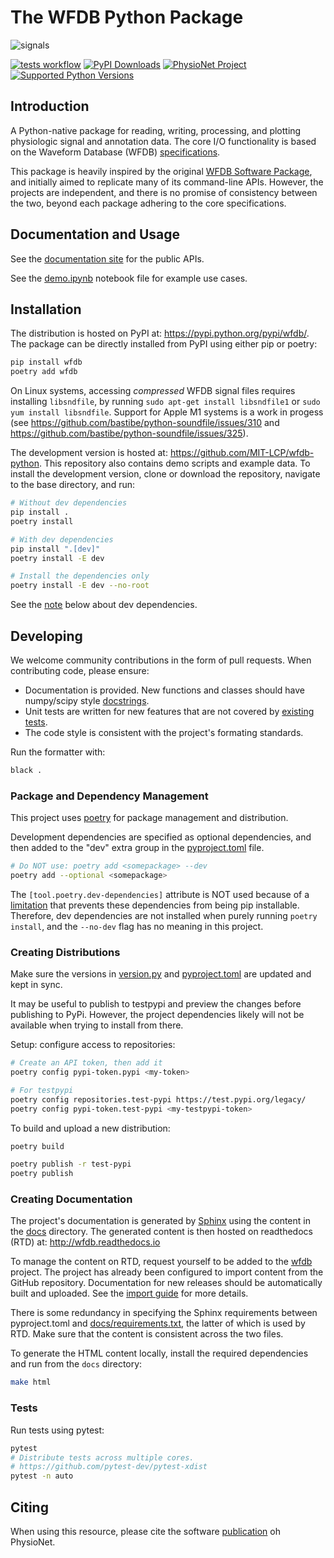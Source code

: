 # The WFDB Python Package

![signals](https://raw.githubusercontent.com/MIT-LCP/wfdb-python/main/demo-img.png)

[![tests workflow](https://github.com/MIT-LCP/wfdb-python/actions/workflows/run-tests.yml/badge.svg)](https://github.com/MIT-LCP/wfdb-python/actions?query=workflow%3Arun-tests+event%3Apush+branch%3Amain)
[![PyPI Downloads](https://img.shields.io/pypi/dm/wfdb.svg?label=PyPI%20downloads)](https://pypi.org/project/wfdb/)
[![PhysioNet Project](https://img.shields.io/badge/DOI-10.13026%2Fegpf--2788-blue)](https://doi.org/10.13026/egpf-2788)
[![Supported Python Versions](https://img.shields.io/pypi/pyversions/wfdb.svg)](https://pypi.org/project/wfdb)

## Introduction

A Python-native package for reading, writing, processing, and plotting physiologic signal and annotation data. The core I/O functionality is based on the Waveform Database (WFDB) [specifications](https://github.com/wfdb/wfdb-spec/).

This package is heavily inspired by the original [WFDB Software Package](https://www.physionet.org/content/wfdb/), and initially aimed to replicate many of its command-line APIs. However, the projects are independent, and there is no promise of consistency between the two, beyond each package adhering to the core specifications.

## Documentation and Usage

See the [documentation site](http://wfdb.readthedocs.io) for the public APIs.

See the [demo.ipynb](https://github.com/MIT-LCP/wfdb-python/blob/main/demo.ipynb) notebook file for example use cases.

## Installation

The distribution is hosted on PyPI at: <https://pypi.python.org/pypi/wfdb/>. The package can be directly installed from PyPI using either pip or poetry:

```sh
pip install wfdb
poetry add wfdb
```

On Linux systems, accessing _compressed_ WFDB signal files requires installing `libsndfile`, by running `sudo apt-get install libsndfile1` or `sudo yum install libsndfile`. Support for Apple M1 systems is a work in progess (see <https://github.com/bastibe/python-soundfile/issues/310> and <https://github.com/bastibe/python-soundfile/issues/325>).

The development version is hosted at: <https://github.com/MIT-LCP/wfdb-python>. This repository also contains demo scripts and example data. To install the development version, clone or download the repository, navigate to the base directory, and run:

```sh
# Without dev dependencies
pip install .
poetry install

# With dev dependencies
pip install ".[dev]"
poetry install -E dev

# Install the dependencies only
poetry install -E dev --no-root
```

See the [note](#package-management) below about dev dependencies.

## Developing

We welcome community contributions in the form of pull requests. When contributing code, please ensure:

- Documentation is provided. New functions and classes should have numpy/scipy style [docstrings](https://github.com/numpy/numpy/blob/master/doc/HOWTO_DOCUMENT.rst.txt).
- Unit tests are written for new features that are not covered by [existing tests](https://github.com/MIT-LCP/wfdb-python/tree/main/tests).
- The code style is consistent with the project's formating standards.

Run the formatter with:

```sh
black .
```

### Package and Dependency Management

This project uses [poetry](https://python-poetry.org/docs/) for package management and distribution.

Development dependencies are specified as optional dependencies, and then added to the "dev" extra group in the [pyproject.toml](./pyproject.toml) file.

```sh
# Do NOT use: poetry add <somepackage> --dev
poetry add --optional <somepackage>
```

The `[tool.poetry.dev-dependencies]` attribute is NOT used because of a [limitation](https://github.com/python-poetry/poetry/issues/3514) that prevents these dependencies from being pip installable. Therefore, dev dependencies are not installed when purely running `poetry install`, and the `--no-dev` flag has no meaning in this project.

### Creating Distributions

Make sure the versions in [version.py](./wfdb/version.py) and [pyproject.toml](./pyproject.toml) are updated and kept in sync.

It may be useful to publish to testpypi and preview the changes before publishing to PyPi. However, the project dependencies likely will not be available when trying to install from there.

Setup: configure access to repositories:

```sh
# Create an API token, then add it
poetry config pypi-token.pypi <my-token>

# For testpypi
poetry config repositories.test-pypi https://test.pypi.org/legacy/
poetry config pypi-token.test-pypi <my-testpypi-token>
```

To build and upload a new distribution:

```sh
poetry build

poetry publish -r test-pypi
poetry publish
```

### Creating Documentation

The project's documentation is generated by [Sphinx](https://docs.readthedocs.io/en/stable/intro/getting-started-with-sphinx.html) using the content in the [docs](./docs) directory. The generated content is then hosted on readthedocs (RTD) at: <http://wfdb.readthedocs.io>

To manage the content on RTD, request yourself to be added to the [wfdb](https://readthedocs.org/projects/wfdb/) project. The project has already been configured to import content from the GitHub repository. Documentation for new releases should be automatically built and uploaded. See the [import guide](https://docs.readthedocs.io/en/stable/intro/import-guide.html) for more details.

There is some redundancy in specifying the Sphinx requirements between pyproject.toml and [docs/requirements.txt](./docs/requirements.txt), the latter of which is used by RTD. Make sure that the content is consistent across the two files.

To generate the HTML content locally, install the required dependencies and run from the `docs` directory:

```sh
make html
```

### Tests

Run tests using pytest:

```sh
pytest
# Distribute tests across multiple cores.
# https://github.com/pytest-dev/pytest-xdist
pytest -n auto
```

## Citing

When using this resource, please cite the software [publication](https://physionet.org/content/wfdb-python/) oh PhysioNet.
